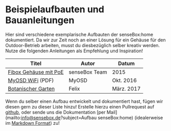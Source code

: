 # Beispielaufbauten und Bauanleitungen

Hier sind verschiedene exemplarische Aufbauten der senseBox:home dokumentiert.
Da wir zur Zeit noch an einer Lösung für ein Gehäuse für den Outdoor-Betrieb arbeiten, musst du diesbezüglich selber kreativ werden.
Nutze die folgenden Anleitungen als Empfehlung und Inspiration!

| Titel                             | Autor         | Datum     |
|-----------------------------------|---------------|-----------|
| [Fibox Gehäuse mit PoE](fibox.md) | senseBox Team | 2015      |
| [MyOSD WiFi][myosd] (PDF)         | MyOSD         | Okt. 2016 |
| [Botanischer Garten](bot-garten.md)         | Felix         | März. 2017 |

[myosd]: https://owncloud.mpi-bremen.de/index.php/s/PFGBQlriiQHuF97/download

Wenn du selber einen Aufbau entwickelt und dokumentiert hast, fügen wir diesen gern zu dieser Liste hinzu!
Erstelle hierzu einen Pullrequest auf [github](https://github.com/sensebox/books), oder sende uns die Dokumentation [per Mail](mailto:info@sensebox.de?subject=Aufbau senseBox:home) (idealerweise im [Markdown Format](http://five.squarespace.com/display/ShowHelp?section=Markdown)) zu!
